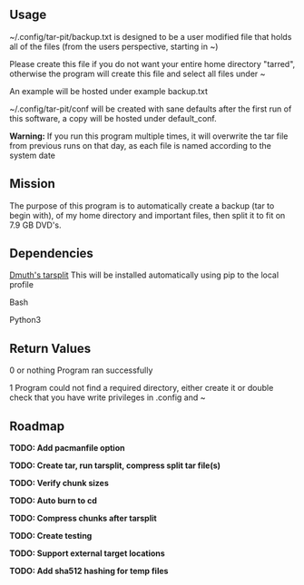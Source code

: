 
Usage
--
~/.config/tar-pit/backup.txt is designed to be a user modified file that holds all of the files (from the users perspective, starting in ~)

Please create this file if you do not want your entire home directory "tarred", otherwise the program will create this file and select all files under ~

An example will be hosted under example backup.txt

~/.config/tar-pit/conf will be created with sane defaults after the first run of this software, a copy will be hosted under default_conf.

**Warning:** If you run this program multiple times, it will overwrite the tar file from previous runs on that day, as each file is named according to the system date



Mission
--
The purpose of this program is to automatically create a backup (tar to begin with), of my home directory and important files, then split it to fit on 7.9 GB DVD's.

Dependencies
--
[Dmuth's tarsplit](https://github.com/dmuth/tarsplit)
This will be installed automatically using pip to the local profile

Bash

Python3

Return Values
--

0 or nothing    Program ran successfully

1   Program could not find a required directory, either create it or double check that you have write
privileges in .config and ~



Roadmap
--

**TODO: Add pacmanfile option**

**TODO: Create tar, run tarsplit, compress split tar file(s)**

**TODO: Verify chunk sizes**

**TODO: Auto burn to cd**

**TODO: Compress chunks after tarsplit**

**TODO: Create testing**

**TODO: Support external target locations**

**TODO: Add sha512 hashing for temp files**
